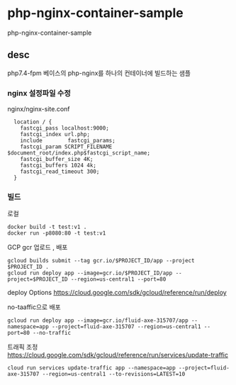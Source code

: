 # php-nginx-container-sample
php-nginx-container-sample

## desc
php7.4-fpm 베이스의 php-nginx를 하나의 컨테이너에 빌드하는 샘플

### nginx 설정파일 수정

nginx/nginx-site.conf
```
  location / {
    fastcgi_pass localhost:9000;
    fastcgi_index url.php;
    include        fastcgi_params;
    fastcgi_param SCRIPT_FILENAME $document_root/index.php$fastcgi_script_name;
    fastcgi_buffer_size 4K;
    fastcgi_buffers 1024 4k;
    fastcgi_read_timeout 300;
  }

```
### 빌드

로컬
```
docker build -t test:v1 .
docker run -p8080:80 -t test:v1
```



GCP gcr 업로드 , 배포
```
gcloud builds submit --tag gcr.io/$PROJECT_ID/app --project $PROJECT_ID .
gcloud run deploy app --image=gcr.io/$PROJECT_ID/app --project=$PROJECT_ID --region=us-central1 --port=80
```
deploy Options
https://cloud.google.com/sdk/gcloud/reference/run/deploy

no-taaffic으로 배포
```
gcloud run deploy app --image=gcr.io/fluid-axe-315707/app --namespace=app --project=fluid-axe-315707 --region=us-central1 --port=80 --no-traffic
```
트래픽 조정
https://cloud.google.com/sdk/gcloud/reference/run/services/update-traffic

```
cloud run services update-traffic app --namespace=app --project=fluid-axe-315707 --region=us-central1 --to-revisions=LATEST=10
```

